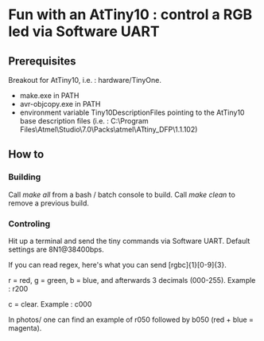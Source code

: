 # Fun with an AtTiny10 : control a RGB led via Software UART



## Prerequisites

Breakout for AtTiny10, i.e. : hardware/TinyOne.

- make.exe in PATH
- avr-objcopy.exe in PATH
- environment variable Tiny10DescriptionFiles pointing to the AtTiny10 
base description files (i.e. : C:\Program Files\Atmel\Studio\7.0\Packs\atmel\ATtiny_DFP\1.1.102)

## How to

### Building 

Call *make all* from a bash / batch console to build. Call *make clean* to remove a previous build.

### Controling

Hit up a terminal and send the tiny commands via Software UART. Default settings are 8N1@38400bps.

If you can read regex, here's what you can send [rgbc]{1}[0-9]{3}.

r = red, g = green, b = blue, and afterwards 3 decimals (000-255). Example : r200 

c = clear. Example : c000

In photos/ one can find an example of r050 followed by b050 (red + blue = magenta).